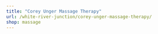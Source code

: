 ```yaml
---
title: "Corey Unger Massage Therapy"
url: /white-river-junction/corey-unger-massage-therapy/
shop: massage
---
```

